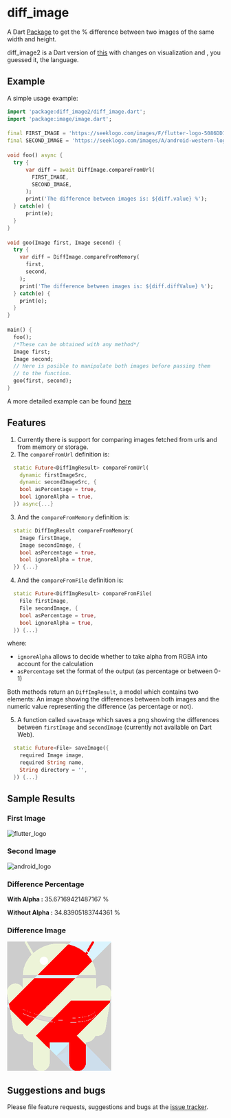 # diff_image

A Dart [Package](https://pub.dev/packages/diff_image2) to get the % difference between two images of the same width and height.

diff_image2 is a Dart version of [this](https://github.com/amorenew/diff_image2) with changes on visualization and , you guessed it, the language.

## Example

A simple usage example:

```dart
import 'package:diff_image2/diff_image.dart';
import 'package:image/image.dart';

final FIRST_IMAGE = 'https://seeklogo.com/images/F/flutter-logo-5086DD11C5-seeklogo.com.png';
final SECOND_IMAGE = 'https://seeklogo.com/images/A/android-western-logo-8F117A7F00-seeklogo.com.png';

void foo() async {
  try {
      var diff = await DiffImage.compareFromUrl(
        FIRST_IMAGE,
        SECOND_IMAGE,
      );
      print('The difference between images is: ${diff.value} %');
  } catch(e) {
      print(e);
  }
}

void goo(Image first, Image second) {
  try {
    var diff = DiffImage.compareFromMemory(
      first,
      second,
    );
    print('The difference between images is: ${diff.diffValue} %');
  } catch(e) {
    print(e);
  }
}

main() {
  foo();
  /*These can be obtained with any method*/
  Image first;
  Image second;
  // Here is posible to manipulate both images before passing them
  // to the function.
  goo(first, second);
}
```

A more detailed example can be found [here](https://github.com/amorenew/diff_image2/tree/main/example)

## Features

1. Currently there is support for comparing images fetched from urls and from memory or storage.
2. The `compareFromUrl` definition is:
```dart
  static Future<DiffImgResult> compareFromUrl(
    dynamic firstImageSrc,
    dynamic secondImageSrc, {
    bool asPercentage = true,
    bool ignoreAlpha = true,
  }) async{...}
```
3. And the `compareFromMemory` definition is:
```dart
  static DiffImgResult compareFromMemory(
    Image firstImage,
    Image secondImage, {
    bool asPercentage = true,
    bool ignoreAlpha = true,
  }) {...}
```
4. And the `compareFromFile` definition is:
```dart
  static Future<DiffImgResult> compareFromFile(
    File firstImage,
    File secondImage, {
    bool asPercentage = true,
    bool ignoreAlpha = true,
  }) {...}
```
where:
+ `ignoreAlpha` allows to decide whether to take alpha from RGBA into account for the calculation
+ `asPercentage` set the format of the output (as percentage or between 0-1)

Both methods return an `DiffImgResult`, a model which contains two elements: An image showing the differences between both images and the numeric value representing the difference (as percentage or not).

5. A function called `saveImage` which saves a png showing the differences between `firstImage` and `secondImage` (currently not available on Dart Web).
```dart
  static Future<File> saveImage({
    required Image image,
    required String name,
    String directory = '',
  }) {...}
```

## Sample Results
### First Image
![flutter_logo](https://seeklogo.com/images/F/flutter-logo-5086DD11C5-seeklogo.com.png "Flutter Logo")
### Second Image
![android_logo](https://seeklogo.com/images/A/android-western-logo-8F117A7F00-seeklogo.com.png "Android Logo")
### Difference Percentage
**With Alpha    :** 35.67169421487167 %

**Without Alpha :** 34.83905183744361 %
### Difference Image
![DiffImg](https://raw.githubusercontent.com/amorenew/diff_image2/main/DiffImage.png "DiffImg")


## Suggestions and bugs

Please file feature requests, suggestions and bugs at the [issue tracker][tracker].

[tracker]: https://github.com/amorenew/diff_image2/issues
